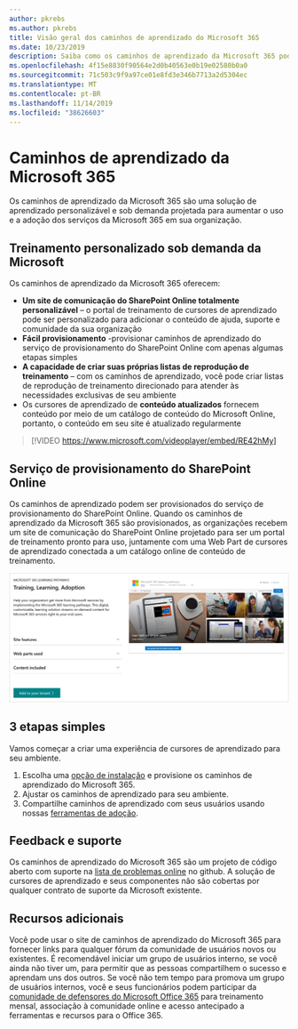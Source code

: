 ```yaml
---
author: pkrebs
ms.author: pkrebs
title: Visão geral dos caminhos de aprendizado do Microsoft 365
ms.date: 10/23/2019
description: Saiba como os caminhos de aprendizado da Microsoft 365 podem acelerar o uso e a adoção dos serviços da Microsoft 365 em sua organização. Os caminhos de aprendizado incluem uma Web Part do SharePoint Online personalizada e um site de treinamento de comunicações do SharePoint Online moderno que é facilmente provisionado para seu locatário do Microsoft 365.
ms.openlocfilehash: 4f15e8830f90564e2d0b40563e0b19e02580b0a0
ms.sourcegitcommit: 71c503c9f9a97ce01e8fd3e346b7713a2d5304ec
ms.translationtype: MT
ms.contentlocale: pt-BR
ms.lasthandoff: 11/14/2019
ms.locfileid: "38626603"
---
```

# <a name="microsoft-365-learning-pathways"></a>Caminhos de aprendizado da Microsoft 365 
Os caminhos de aprendizado da Microsoft 365 são uma solução de aprendizado personalizável e sob demanda projetada para aumentar o uso e a adoção dos serviços da Microsoft 365 em sua organização.   

## <a name="on-demand-custom-training-from-microsoft"></a>Treinamento personalizado sob demanda da Microsoft

Os caminhos de aprendizado da Microsoft 365 oferecem:

- **Um site de comunicação do SharePoint Online totalmente personalizável** – o portal de treinamento de cursores de aprendizado pode ser personalizado para adicionar o conteúdo de ajuda, suporte e comunidade da sua organização
- **Fácil provisionamento** -provisionar caminhos de aprendizado do serviço de provisionamento do SharePoint Online com apenas algumas etapas simples
- **A capacidade de criar suas próprias listas de reprodução de treinamento** – com os caminhos de aprendizado, você pode criar listas de reprodução de treinamento direcionado para atender às necessidades exclusivas de seu ambiente
- Os cursores de aprendizado de **conteúdo atualizados** fornecem conteúdo por meio de um catálogo de conteúdo do Microsoft Online, portanto, o conteúdo em seu site é atualizado regularmente

> [!VIDEO https://www.microsoft.com/videoplayer/embed/RE42hMy]

## <a name="sharepoint-online-provisioning-service"></a>Serviço de provisionamento do SharePoint Online 
Os caminhos de aprendizado podem ser provisionados do serviço de provisionamento do SharePoint Online. Quando os caminhos de aprendizado da Microsoft 365 são provisionados, as organizações recebem um site de comunicação do SharePoint Online projetado para ser um portal de treinamento pronto para uso, juntamente com uma Web Part de cursores de aprendizado conectada a um catálogo online de conteúdo de treinamento. 

![CG-Provision. png](media/cg-provision.png)

## <a name="3-easy-steps"></a>3 etapas simples
Vamos começar a criar uma experiência de cursores de aprendizado para seu ambiente.
1. Escolha uma [opção de instalação](custom_setupoptions.md) e provisione os caminhos de aprendizado do Microsoft 365.  
2. Ajustar os caminhos de aprendizado para seu ambiente.
3. Compartilhe caminhos de aprendizado com seus usuários usando nossas [ferramentas de adoção](driveadoption.md).

## <a name="feedback-and-support"></a>Feedback e suporte

Os caminhos de aprendizado do Microsoft 365 são um projeto de código aberto com suporte na [lista de problemas online](https://aka.ms/CustomLearningHelp) no github. A solução de cursores de aprendizado e seus componentes não são cobertas por qualquer contrato de suporte da Microsoft existente.  

## <a name="additional-resources"></a>Recursos adicionais
Você pode usar o site de caminhos de aprendizado do Microsoft 365 para fornecer links para qualquer fórum da comunidade de usuários novos ou existentes. É recomendável iniciar um grupo de usuários interno, se você ainda não tiver um, para permitir que as pessoas compartilhem o sucesso e aprendam uns dos outros.  Se você não tem tempo para promova um grupo de usuários internos, você e seus funcionários podem participar da [comunidade de defensores do Microsoft Office 365](https://aka.ms/O365Champions) para treinamento mensal, associação à comunidade online e acesso antecipado a ferramentas e recursos para o Office 365.
